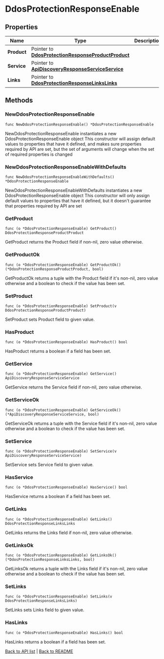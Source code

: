 # DdosProtectionResponseEnable

## Properties

Name | Type | Description | Notes
------------ | ------------- | ------------- | -------------
**Product** | Pointer to [**DdosProtectionResponseProductProduct**](DdosProtectionResponseProductProduct.md) |  | [optional] 
**Service** | Pointer to [**ApiDiscoveryResponseServiceService**](ApiDiscoveryResponseServiceService.md) |  | [optional] 
**Links** | Pointer to [**DdosProtectionResponseLinksLinks**](DdosProtectionResponseLinksLinks.md) |  | [optional] 

## Methods

### NewDdosProtectionResponseEnable

`func NewDdosProtectionResponseEnable() *DdosProtectionResponseEnable`

NewDdosProtectionResponseEnable instantiates a new DdosProtectionResponseEnable object
This constructor will assign default values to properties that have it defined,
and makes sure properties required by API are set, but the set of arguments
will change when the set of required properties is changed

### NewDdosProtectionResponseEnableWithDefaults

`func NewDdosProtectionResponseEnableWithDefaults() *DdosProtectionResponseEnable`

NewDdosProtectionResponseEnableWithDefaults instantiates a new DdosProtectionResponseEnable object
This constructor will only assign default values to properties that have it defined,
but it doesn't guarantee that properties required by API are set

### GetProduct

`func (o *DdosProtectionResponseEnable) GetProduct() DdosProtectionResponseProductProduct`

GetProduct returns the Product field if non-nil, zero value otherwise.

### GetProductOk

`func (o *DdosProtectionResponseEnable) GetProductOk() (*DdosProtectionResponseProductProduct, bool)`

GetProductOk returns a tuple with the Product field if it's non-nil, zero value otherwise
and a boolean to check if the value has been set.

### SetProduct

`func (o *DdosProtectionResponseEnable) SetProduct(v DdosProtectionResponseProductProduct)`

SetProduct sets Product field to given value.

### HasProduct

`func (o *DdosProtectionResponseEnable) HasProduct() bool`

HasProduct returns a boolean if a field has been set.

### GetService

`func (o *DdosProtectionResponseEnable) GetService() ApiDiscoveryResponseServiceService`

GetService returns the Service field if non-nil, zero value otherwise.

### GetServiceOk

`func (o *DdosProtectionResponseEnable) GetServiceOk() (*ApiDiscoveryResponseServiceService, bool)`

GetServiceOk returns a tuple with the Service field if it's non-nil, zero value otherwise
and a boolean to check if the value has been set.

### SetService

`func (o *DdosProtectionResponseEnable) SetService(v ApiDiscoveryResponseServiceService)`

SetService sets Service field to given value.

### HasService

`func (o *DdosProtectionResponseEnable) HasService() bool`

HasService returns a boolean if a field has been set.

### GetLinks

`func (o *DdosProtectionResponseEnable) GetLinks() DdosProtectionResponseLinksLinks`

GetLinks returns the Links field if non-nil, zero value otherwise.

### GetLinksOk

`func (o *DdosProtectionResponseEnable) GetLinksOk() (*DdosProtectionResponseLinksLinks, bool)`

GetLinksOk returns a tuple with the Links field if it's non-nil, zero value otherwise
and a boolean to check if the value has been set.

### SetLinks

`func (o *DdosProtectionResponseEnable) SetLinks(v DdosProtectionResponseLinksLinks)`

SetLinks sets Links field to given value.

### HasLinks

`func (o *DdosProtectionResponseEnable) HasLinks() bool`

HasLinks returns a boolean if a field has been set.


[Back to API list](../README.md#documentation-for-api-endpoints) | [Back to README](../README.md)


